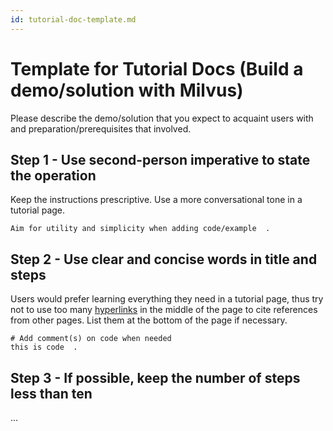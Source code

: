 ```yaml
---
id: tutorial-doc-template.md
---
```


# Template for Tutorial Docs (Build a demo/solution with Milvus)

Please describe the demo/solution that you expect to acquaint users with and preparation/prerequisites that involved.

## Step 1 - Use second-person imperative to state the operation

Keep the instructions prescriptive. Use a more conversational tone in a tutorial page.

```
Aim for utility and simplicity when adding code/example  .
```

 

## Step 2 - Use clear and concise words in title and steps

Users would prefer learning everything they need in a tutorial page, thus try not to use too many [hyperlinks](the-url-of-the-page) in the middle of the page to cite references from other pages. List them at the bottom of the page if necessary. 

```
# Add comment(s) on code when needed
this is code  .
```



## Step 3 - If possible, keep the number of steps less than ten

...

